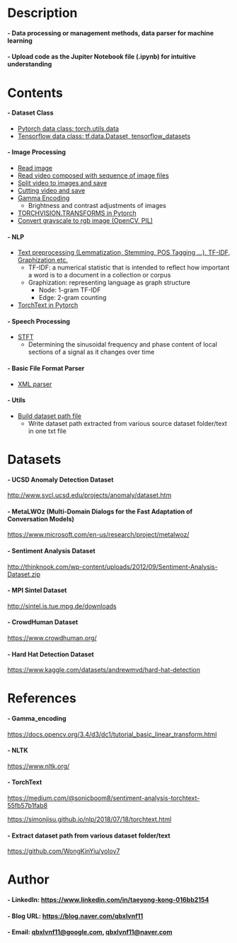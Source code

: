

Description
=============

#### - Data processing or management methods, data parser for machine learning
  
#### - Upload code as the Jupiter Notebook file (.ipynb) for intuitive understanding


Contents
=============

#### - Dataset Class
  - [Pytorch data class: torch.utils.data](https://github.com/qbxlvnf11/data-processing-basic/blob/master/Dataset%20Class/custom_dataset_pytorch.ipynb)
  - [Tensorflow data class: tf.data.Dataset, tensorflow_datasets](https://github.com/qbxlvnf11/data-processing-basic/blob/master/Dataset%20Class/tf.data.Dataset%2C%20tensorflow_datasets.ipynb)
#### - Image Processing
  - [Read image](https://github.com/qbxlvnf11/data-preprocessing-methods/blob/master/Image%20Processing/read_image.ipynb)
  - [Read video composed with sequence of image files](https://github.com/qbxlvnf11/data-preprocessing-methods/blob/master/Image%20Processing/read_video_composed_with_sequence_of_image_files.ipynb)
  - [Split video to images and save](https://github.com/qbxlvnf11/data-preprocessing-methods/blob/master/Image%20Processing/video_split_image.py)
  - [Cutting video and save](https://github.com/qbxlvnf11/data-preprocessing-methods/blob/master/Image%20Processing/video_cutting_seconds.py)
  - [Gamma Encoding](https://github.com/qbxlvnf11/data-processing-basic/blob/master/Image%20Processing/Gamma_encoding_UCSD.ipynb)
    - Brightness and contrast adjustments of images
  - [TORCHVISION.TRANSFORMS in Pytorch](https://github.com/qbxlvnf11/data-processing-basic/blob/master/Image%20Processing/TORCHVISION.TRANSFORMS_UCSD.ipynb)
  - [Convert grayscale to rgb image (OpenCV, PIL)](https://github.com/qbxlvnf11/data-preprocessing-methods/blob/master/Image%20Processing/convert_grayscale_rgb.ipynb)
#### - NLP
  - [Text preprocessing (Lemmatization, Stemming, POS Tagging ...), TF-IDF, Graphization etc.](https://github.com/qbxlvnf11/data-processing-basic/blob/master/NLP/NLP_preprocessing_tfidf_graphization.ipynb)
    - TF-IDF: a numerical statistic that is intended to reflect how important a word is to a document in a collection or corpus
    - Graphization: representing language as graph structure
      - Node: 1-gram TF-IDF
      - Edge: 2-gram counting
  - [TorchText in Pytorch](https://github.com/qbxlvnf11/data-processing-basic/blob/master/NLP/TorchText.ipynb)
#### - Speech Processing
  - [STFT](https://github.com/qbxlvnf11/data-processing-basic/blob/master/Speech%20Processing/STFT.ipynb)
    - Determining the sinusoidal frequency and phase content of local sections of a signal as it changes over time
#### - Basic File Format Parser
  - [XML parser](https://github.com/qbxlvnf11/data-preprocessing-methods/blob/master/Basic%20File%20Format%20Parser/XML%20Parser.ipynb)
#### - Utils
  - [Build dataset path file](https://github.com/qbxlvnf11/data-preprocessing-methods/blob/master/Utils/build_dataset_path_file.ipynb)
    - Write dataset path extracted from various source dataset folder/text in one txt file
    
Datasets
=============

#### - UCSD Anomaly Detection Dataset

http://www.svcl.ucsd.edu/projects/anomaly/dataset.htm

#### - MetaLWOz (Multi-Domain Dialogs for the Fast Adaptation of Conversation Models)

https://www.microsoft.com/en-us/research/project/metalwoz/

#### - Sentiment Analysis Dataset

http://thinknook.com/wp-content/uploads/2012/09/Sentiment-Analysis-Dataset.zip

#### - MPI Sintel Dataset

http://sintel.is.tue.mpg.de/downloads

#### - CrowdHuman Dataset

https://www.crowdhuman.org/

#### - Hard Hat Detection Dataset

https://www.kaggle.com/datasets/andrewmvd/hard-hat-detection

References
=============

#### - Gamma_encoding

https://docs.opencv.org/3.4/d3/dc1/tutorial_basic_linear_transform.html

#### - NLTK

https://www.nltk.org/

#### - TorchText

https://medium.com/@sonicboom8/sentiment-analysis-torchtext-55fb57b1fab8

https://simonjisu.github.io/nlp/2018/07/18/torchtext.html

#### - Extract dataset path from various dataset folder/text

https://github.com/WongKinYiu/yolov7

Author
=============

#### - LinkedIn: https://www.linkedin.com/in/taeyong-kong-016bb2154

#### - Blog URL: https://blog.naver.com/qbxlvnf11

#### - Email: qbxlvnf11@google.com, qbxlvnf11@naver.com

